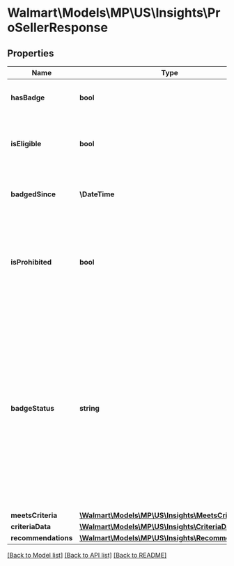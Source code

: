 # Walmart\Models\MP\US\Insights\ProSellerResponse

## Properties

Name | Type | Description | Notes
------------ | ------------- | ------------- | -------------
**hasBadge** | **bool** | Specifies if the seller has the badge | [optional]
**isEligible** | **bool** | Specifies if the seller is eligible for the badge in the next refresh | [optional]
**badgedSince** | **\DateTime** | Specifies when the seller received their badge | [optional]
**isProhibited** | **bool** | Specifies whether the seller is prohibited from participating in the Pro Seller badge program. | [optional]
**badgeStatus** | **string** | Specifies the seller's badge status in detail. The possible values are \"Become a Pro Seller\", \"You are a Pro Seller\", \"Pro Seller Badge at risk\", \"Eligible starting from YYYY-MM-DD\", and \"Not eligible for the Pro Seller Badge\" | [optional]
**meetsCriteria** | [**\Walmart\Models\MP\US\Insights\MeetsCriteria**](MeetsCriteria.md) |  | [optional]
**criteriaData** | [**\Walmart\Models\MP\US\Insights\CriteriaData**](CriteriaData.md) |  | [optional]
**recommendations** | [**\Walmart\Models\MP\US\Insights\Recommendations**](Recommendations.md) |  | [optional]


[[Back to Model list]](./) [[Back to API list]](../../../../../README.md#supported-apis) [[Back to README]](../../../../../README.md)
